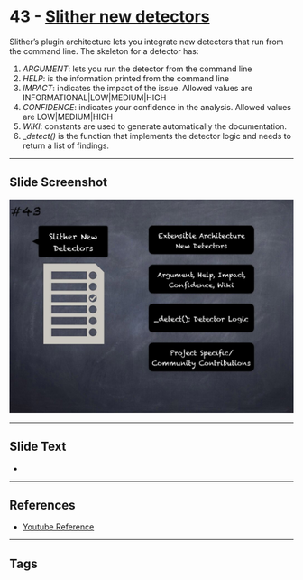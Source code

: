 
# 43 - [Slither new detectors](./Slither%20new%20detectors.md)

Slither’s plugin architecture lets you integrate new detectors that run from the command line. The skeleton for a detector has:
1. _ARGUMENT_: lets you run the detector from the command line
2. _HELP_: is the information printed from the command line
3. _IMPACT_: indicates the impact of the issue. Allowed values are INFORMATIONAL|LOW|MEDIUM|HIGH 
4. _CONFIDENCE_: indicates your confidence in the analysis. Allowed values are LOW|MEDIUM|HIGH
5. _WIKI_: constants are used to generate automatically the documentation.
6. __detect()_ is the function that implements the detector logic and needs to return a list of findings.
___
## Slide Screenshot
![043.jpg](../../images/6.%20Audit%20Techniques%20and%20Tools%20101/043.jpg)
___
## Slide Text
- 
___
## References
- [Youtube Reference](https://youtu.be/QmD2bJUe140?t=90)
___
## Tags
